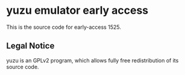 yuzu emulator early access
=============

This is the source code for early-access 1525.

## Legal Notice

yuzu is an GPLv2 program, which allows fully free redistribution of its source code.